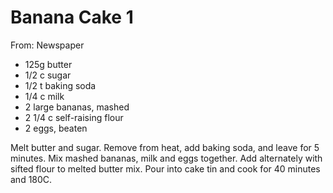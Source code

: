 # Banana Cake 1
From: Newspaper

* 125g butter
* 1/2 c sugar
* 1/2 t baking soda
* 1/4 c milk
* 2 large bananas, mashed
* 2 1/4 c self-raising flour
* 2 eggs, beaten

Melt butter and sugar.  Remove from heat, add baking soda, and leave for 5 minutes.   Mix mashed bananas, milk and eggs together.  Add alternately with sifted flour to melted butter mix.  Pour into cake tin and cook for 40 minutes and 180C.

